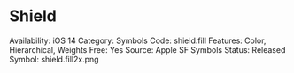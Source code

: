 # Shield

Availability: iOS 14
Category: Symbols
Code: shield.fill
Features: Color, Hierarchical, Weights
Free: Yes
Source: Apple SF Symbols
Status: Released
Symbol: shield.fill2x.png